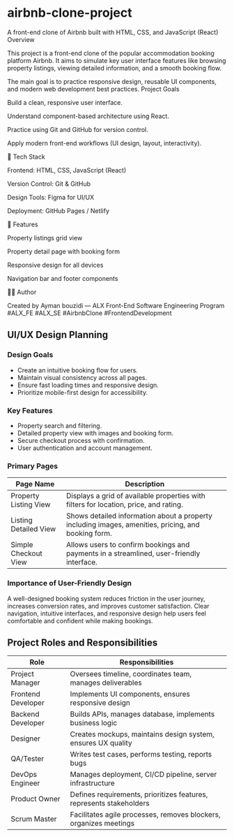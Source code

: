 # airbnb-clone-project
A front-end clone of Airbnb built with HTML, CSS, and JavaScript (React)
Overview

This project is a front-end clone of the popular accommodation booking platform Airbnb.
It aims to simulate key user interface features like browsing property listings, viewing detailed information, and a smooth booking flow.

The main goal is to practice responsive design, reusable UI components, and modern web development best practices. 
Project Goals

Build a clean, responsive user interface.

Understand component-based architecture using React.

Practice using Git and GitHub for version control.

Apply modern front-end workflows (UI design, layout, interactivity).

🧰 Tech Stack

Frontend: HTML, CSS, JavaScript (React)

Version Control: Git & GitHub

Design Tools: Figma for UI/UX

Deployment: GitHub Pages / Netlify

🚀 Features

Property listings grid view

Property detail page with booking form

Responsive design for all devices

Navigation bar and footer components

👨‍💻 Author

Created by Ayman bouzidi — ALX Front-End Software Engineering Program
#ALX_FE #ALX_SE #AirbnbClone #FrontendDevelopment
## UI/UX Design Planning

### Design Goals
- Create an intuitive booking flow for users.
- Maintain visual consistency across all pages.
- Ensure fast loading times and responsive design.
- Prioritize mobile-first design for accessibility.

### Key Features
- Property search and filtering.
- Detailed property view with images and booking form.
- Secure checkout process with confirmation.
- User authentication and account management.

### Primary Pages

| Page Name              | Description |
|------------------------|-------------|
| Property Listing View   | Displays a grid of available properties with filters for location, price, and rating. |
| Listing Detailed View   | Shows detailed information about a property including images, amenities, pricing, and booking form. |
| Simple Checkout View    | Allows users to confirm bookings and payments in a streamlined, user-friendly interface. |

### Importance of User-Friendly Design
A well-designed booking system reduces friction in the user journey, increases conversion rates, and improves customer satisfaction. Clear navigation, intuitive interfaces, and responsive design help users feel comfortable and confident while making bookings.
## Project Roles and Responsibilities
| Role               | Responsibilities |
|-------------------|-----------------|
| Project Manager    | Oversees timeline, coordinates team, manages deliverables |
| Frontend Developer | Implements UI components, ensures responsive design |
| Backend Developer  | Builds APIs, manages database, implements business logic |
| Designer           | Creates mockups, maintains design system, ensures UX quality |
| QA/Tester          | Writes test cases, performs testing, reports bugs |
| DevOps Engineer    | Manages deployment, CI/CD pipeline, server infrastructure |
| Product Owner      | Defines requirements, prioritizes features, represents stakeholders |
| Scrum Master       | Facilitates agile processes, removes blockers, organizes meetings |

